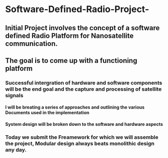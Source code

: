 # Software-Defined-Radio-Project-
## Initial Project involves the concept of a software defined Radio Platform for Nanosatellite communication. 
## The goal is to come up with a functioning platform 
### Successful intergration of hardware and software components will be the end goal and the capture and processing of satellite signals
#### I will be breating a series of approaches and outlining the various Documents used in the implementation 
#### System design will be broken down to the software and hardware aspects 

### Today we submit the Freamework for which we will assemble the project, Modular design always beats monolithic design any day. 
